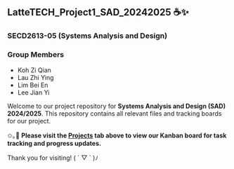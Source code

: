 ## LatteTECH_Project1_SAD_20242025 ☕✨

### SECD2613-05 (Systems Analysis and Design)

### Group Members
- Koh Zi Qian
- Lau Zhi Ying
- Lim Bei En
- Lee Jian Yi

Welcome to our project repository for **Systems Analysis and Design (SAD) 2024/2025**.
This repository contains all relevant files and tracking boards for our project.

✩｡🤎 **Please visit the [Projects](../../projects) tab above to view our Kanban board for task tracking and progress updates.**

Thank you for visiting! ( ´ ▽ ` )ﾉ
